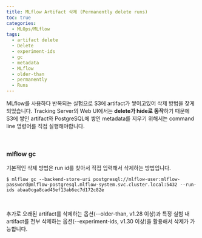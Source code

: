 ```yaml
---
title: MLflow Artifact 삭제 (Permanently delete runs)
toc: true
categories:
  - MLOps/MLflow
tags:
  - artifact delete
  - Delete
  - experiment-ids
  - gc
  - metadata
  - MLflow
  - older-than
  - permanently
  - Runs
---
```


MLflow를 사용하다 반복되는 실험으로 S3에 artifact가 쌓이고있어 삭제 방법을 찾게 되었습니다. Tracking Server의 Web UI에서는 **delete가 hide로 동작**하기 때문에 S3에 쌓인 artifact와 PostgreSQL에 쌓인 metadata를 지우기 위해서는 command line 명령어를 직접 실행해야합니다.


 


### **mlflow gc**


기본적인 삭제 방법은 run id를 찾아서 직접 입력해서 삭제하는 방법입니다.



```
$ mlflow gc --backend-store-uri postgresql://mlflow-user:mlflow-password@mlflow-postgresql.mlflow-system.svc.cluster.local:5432 --run-ids abaa0cga8cad45ef13ab6ec7d172c82e
```

 


추가로 오래된 artifact를 삭제하는 옵션(--older-than, v1.28 이상)과 특정 실험 내 artifact를 전부 삭제하는 옵션(--experiment-ids, v1.30 이상)을 활용해서 삭제가 가능합니다.

